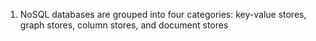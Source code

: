1. NoSQL databases are grouped into four categories: 
   key-value stores, graph stores, column stores, and document stores